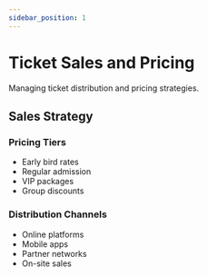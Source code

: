 ```yaml
---
sidebar_position: 1
---
```


# Ticket Sales and Pricing

Managing ticket distribution and pricing strategies.

## Sales Strategy

### Pricing Tiers

- Early bird rates
- Regular admission
- VIP packages
- Group discounts

### Distribution Channels

- Online platforms
- Mobile apps
- Partner networks
- On-site sales
